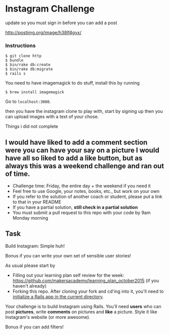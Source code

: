 Instagram Challenge
===================
update so you must sign in before you can add a post

http://postimg.org/image/h38lf4gyx/

### Instructions

```
$ git clone http
$ bundle
$ bin/rake db:create
$ bin/rake db:migrate
$ rails s
```

You need to have imagemagick to do stuff, install this by running
```
$ brew install imagemagick
```
Go to `localhost:3000`.

then you have the instagram clone to play with, start by signing up
then you can upload images with a text of your chose.

Things i did not complete

I would have liked to add a comment section were you can have your say on a picture
I would have all so liked to add a like button, but as always this was a weekend challenge and ran out of time.
-------
* Challenge time: Friday, the entire day + the weekend if you need it
* Feel free to use Google, your notes, books, etc., but work on your own
* If you refer to the solution of another coach or student, please put a link to that in your README
* If you have a partial solution, **still check in a partial solution**
* You must submit a pull request to this repo with your code by 9am Monday morning

Task
-----

Build Instagram: Simple huh!

Bonus if you can write your own set of sensible user stories!

As usual please start by

* Filling out your learning plan self review for the week: https://github.com/makersacademy/learning_plan_october2015 (if you haven't already)
* Forking this repo. After cloning your fork and cd'ing into it, you'll need to [initialize a Rails app in the current directory](http://blog.jasonmeridth.com/posts/create-rails-application-in-current-directory/).

Your challenge is to build Instagram using Rails. You'll need **users** who can post **pictures**, write **comments** on pictures and **like** a picture. Style it like Instagram's website (or more awesome).

Bonus if you can add filters!
